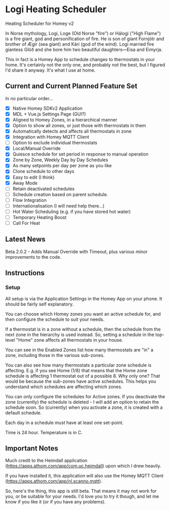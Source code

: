 # Logi Heating Scheduler

Heating Scheduler for Homey v2

In Norse mythology, Logi, Loge (Old Norse "fire") or Hálogi ("High Flame") is a fire giant, god and personification of fire. He is son of giant Fornjótr and brother of Ægir (sea giant) and Kári (god of the wind). Logi married fire giantess Glöð and she bore him two beautiful daughters—Eisa and Eimyrja.

This in fact is a Homey App to schedule changes to thermostats in your home. It's certainly not the only one, and probably not the best, but I figured I'd share it anyway. It's what I use at home.

## Current and Current Planned Feature Set

In no particular order...
- [x] Native Homey SDKv2 Application
- [x] MDL + Vue.js Settings Page (GUI?)
- [x] Aligned to Homey Zones, in a hierarchical manner
- [x] Option to show all zones, or just those with thermostats in them
- [x] Automatically detects and affects all thermostats in zone
- [x] Integration with Homey MQTT Client
- [ ] Option to exclude individual thermostats
- [X] Local/Manual Override
- [X] Quiesce schedule for set period in response to manual operation
- [x] Zone by Zone, Weekly Day by Day Schedules
- [x] As many setpoints per day per zone as you like
- [x] Clone schedule to other days
- [x] Easy to edit (I think)
- [x] Away Mode
- [ ] Retain deactivated schedules
- [ ] Schedule creation based on parent schedule.
- [ ] Flow Integration
- [ ] Internationalisation (I will need help there...)
- [ ] Hot Water Scheduling (e.g. if you have stored hot water)
- [ ] Temporary Heating Boost
- [ ] Call For Heat

## Latest News
Beta 2.0.2 - Adds Manual Override with Timeout, plus various minor improvements to the code.

## Instructions
### Setup
All setup is via the Application Settings in the Homey App on your phone. It should be fairly self explanatory.

You can choose which Homey zones you want an active schedule for, and then configure the schedule to suit your needs.

If a thermostat is in a zone without a schedule, then the schedule from the next zone in the hierarchy is used instead. So, setting a schedule in the top-level "Home" zone affects all thermostats in your house.

You can see in the Enabled Zones list how many thermostats are "in" a zone, including those in the various sub-zones.

You can also see how many thermostats a particular zone schedule is affecting. E.g. if you see Home (1/8) that means that the Home zone schedule is affecting 1 thermostat out of a possible 8. Why only one? That would be because the sub-zones have active schedules. This helps you understand which schedules are affecting which zones.

You can only configure the schedules for Active zones. If you deactivate the zone (currently) the schedule is deleted - I will add an option to retain the schedule soon. So (currently) when you activate a zone, it is created with a default schedule.

Each day in a schedule *must* have at least one set-point.

Time is 24 hour. Temperature is in C.


## Important Notes

Much credit to the Heimdall application (https://apps.athom.com/app/com.uc.heimdall) upon which I drew heavily.

If you have installed it, this application will also use the Homey MQTT Client (https://apps.athom.com/app/nl.scanno.mqtt).

So, here's the thing, this app is still beta. That means it may not work for you, or be suitable for your needs. I'd love you to try it though, and let me know if you like it (or if you have any problems).
